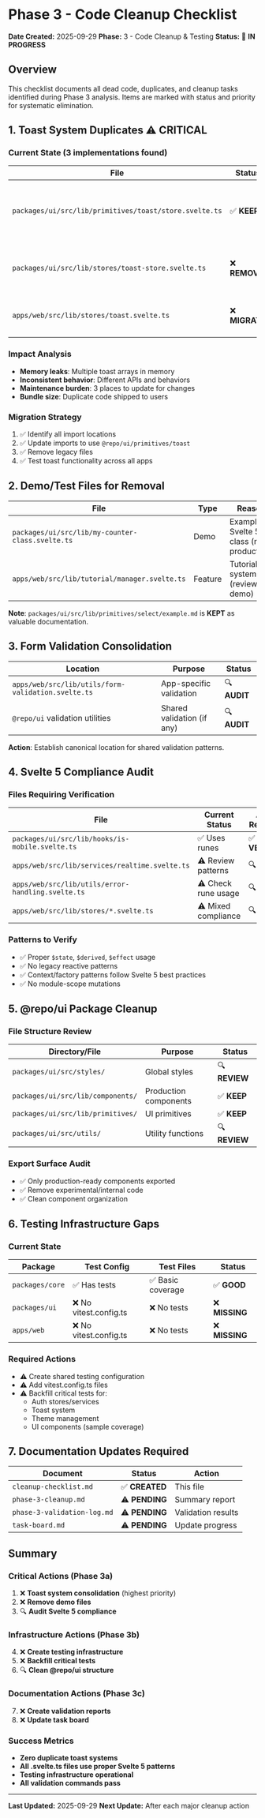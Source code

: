 # Phase 3 - Code Cleanup Checklist

**Date Created:** 2025-09-29
**Phase:** 3 - Code Cleanup & Testing
**Status:** 🔄 **IN PROGRESS**

## Overview

This checklist documents all dead code, duplicates, and cleanup tasks identified during Phase 3 analysis. Items are marked with status and priority for systematic elimination.

## 1. Toast System Duplicates ⚠️ **CRITICAL**

### Current State (3 implementations found)

| File | Status | Purpose | Action |
|------|--------|---------|--------|
| `packages/ui/src/lib/primitives/toast/store.svelte.ts` | ✅ **KEEP** | Modern Melt UI system with Svelte 5 runes | Canonical source |
| `packages/ui/src/lib/stores/toast-store.svelte.ts` | ❌ **REMOVE** | Legacy bridge (no longer needed) | Delete + update imports |
| `apps/web/src/lib/stores/toast.svelte.ts` | ❌ **MIGRATE** | App-specific duplicate | Replace with @repo/ui import |

### Impact Analysis
- **Memory leaks**: Multiple toast arrays in memory
- **Inconsistent behavior**: Different APIs and behaviors
- **Maintenance burden**: 3 places to update for changes
- **Bundle size**: Duplicate code shipped to users

### Migration Strategy
1. ✅ Identify all import locations
2. ✅ Update imports to use `@repo/ui/primitives/toast`
3. ✅ Remove legacy files
4. ✅ Test toast functionality across all apps

## 2. Demo/Test Files for Removal

| File | Type | Reason | Status |
|------|------|--------|--------|
| `packages/ui/src/lib/my-counter-class.svelte.ts` | Demo | Example Svelte 5 class (not production) | ❌ **REMOVE** |
| `apps/web/src/lib/tutorial/manager.svelte.ts` | Feature | Tutorial system (review if demo) | 🔍 **REVIEW** |

**Note**: `packages/ui/src/lib/primitives/select/example.md` is **KEPT** as valuable documentation.

## 3. Form Validation Consolidation

| Location | Purpose | Status |
|----------|---------|--------|
| `apps/web/src/lib/utils/form-validation.svelte.ts` | App-specific validation | 🔍 **AUDIT** |
| `@repo/ui` validation utilities | Shared validation (if any) | 🔍 **AUDIT** |

**Action**: Establish canonical location for shared validation patterns.

## 4. Svelte 5 Compliance Audit

### Files Requiring Verification

| File | Current Status | Audit Required |
|------|----------------|----------------|
| `packages/ui/src/lib/hooks/is-mobile.svelte.ts` | ✅ Uses runes | ✅ **VERIFIED** |
| `apps/web/src/lib/services/realtime.svelte.ts` | ⚠️ Review patterns | 🔍 **AUDIT** |
| `apps/web/src/lib/utils/error-handling.svelte.ts` | ⚠️ Check rune usage | 🔍 **AUDIT** |
| `apps/web/src/lib/stores/*.svelte.ts` | ⚠️ Mixed compliance | 🔍 **AUDIT** |

### Patterns to Verify
- ✅ Proper `$state`, `$derived`, `$effect` usage
- ✅ No legacy reactive patterns
- ✅ Context/factory patterns follow Svelte 5 best practices
- ✅ No module-scope mutations

## 5. @repo/ui Package Cleanup

### File Structure Review

| Directory/File | Purpose | Status |
|----------------|---------|--------|
| `packages/ui/src/styles/` | Global styles | 🔍 **REVIEW** |
| `packages/ui/src/lib/components/` | Production components | ✅ **KEEP** |
| `packages/ui/src/lib/primitives/` | UI primitives | ✅ **KEEP** |
| `packages/ui/src/utils/` | Utility functions | 🔍 **REVIEW** |

### Export Surface Audit
- ✅ Only production-ready components exported
- ✅ Remove experimental/internal code
- ✅ Clean component organization

## 6. Testing Infrastructure Gaps

### Current State
| Package | Test Config | Test Files | Status |
|---------|-------------|------------|--------|
| `packages/core` | ✅ Has tests | ✅ Basic coverage | ✅ **GOOD** |
| `packages/ui` | ❌ No vitest.config.ts | ❌ No tests | ❌ **MISSING** |
| `apps/web` | ❌ No vitest.config.ts | ❌ No tests | ❌ **MISSING** |

### Required Actions
- ⚠️ Create shared testing configuration
- ⚠️ Add vitest.config.ts files
- ⚠️ Backfill critical tests for:
  - Auth stores/services
  - Toast system
  - Theme management
  - UI components (sample coverage)

## 7. Documentation Updates Required

| Document | Status | Action |
|----------|--------|--------|
| `cleanup-checklist.md` | ✅ **CREATED** | This file |
| `phase-3-cleanup.md` | ⚠️ **PENDING** | Summary report |
| `phase-3-validation-log.md` | ⚠️ **PENDING** | Validation results |
| `task-board.md` | ⚠️ **PENDING** | Update progress |

## Summary

### Critical Actions (Phase 3a)
1. ❌ **Toast system consolidation** (highest priority)
2. ❌ **Remove demo files**
3. 🔍 **Audit Svelte 5 compliance**

### Infrastructure Actions (Phase 3b)
4. ❌ **Create testing infrastructure**
5. ❌ **Backfill critical tests**
6. 🔍 **Clean @repo/ui structure**

### Documentation Actions (Phase 3c)
7. ❌ **Create validation reports**
8. ❌ **Update task board**

### Success Metrics
- **Zero duplicate toast systems**
- **All .svelte.ts files use proper Svelte 5 patterns**
- **Testing infrastructure operational**
- **All validation commands pass**

---

**Last Updated:** 2025-09-29
**Next Update:** After each major cleanup action